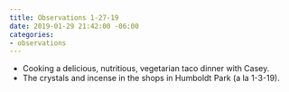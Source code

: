 ```yaml
---
title: Observations 1-27-19
date: 2019-01-29 21:42:00 -06:00
categories:
- observations
---
```


- Cooking a delicious, nutritious, vegetarian taco dinner with Casey.
- The crystals and incense in the shops in Humboldt Park (a la 1-3-19).